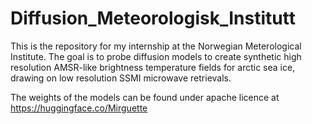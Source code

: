 # Diffusion_Meteorologisk_Institutt

This is the repository for my internship at the Norwegian Meterological Institute. 
The goal is to probe diffusion models to create synthetic high resolution AMSR-like brightness temperature fields for arctic sea ice, drawing on low resolution SSMI microwave retrievals.

The weights of the models can be found under apache licence at https://huggingface.co/Mirguette
